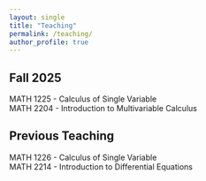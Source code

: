 ```yaml
---
layout: single
title: "Teaching"
permalink: /teaching/
author_profile: true
---
```


## Fall 2025

MATH 1225 - Calculus of Single Variable  
MATH 2204 - Introduction to Multivariable Calculus

## Previous Teaching

MATH 1226 - Calculus of Single Variable  
MATH 2214 - Introduction to Differential Equations

